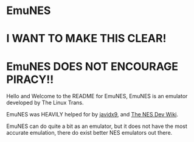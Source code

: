 # EmuNES

# I WANT TO MAKE THIS CLEAR!

# EmuNES DOES NOT ENCOURAGE PIRACY!!

Hello and Welcome to the README for EmuNES, EmuNES is an emulator developed by The Linux Trans.

EmuNES was HEAVILY helped for by [javidx9](https://www.youtube.com/@javidx9), and [The NES Dev Wiki](https://www.nesdev.org/wiki/Nesdev_Wiki).

EmuNES can do quite a bit as an emulator, but it does not have the most accurate emulation, there do exist better NES emulators out there.
